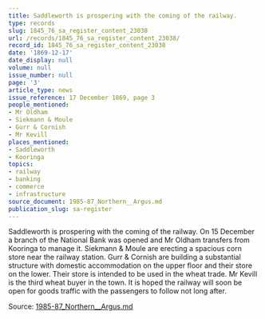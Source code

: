 ```yaml
---
title: Saddleworth is prospering with the coming of the railway.
type: records
slug: 1845_76_sa_register_content_23038
url: /records/1845_76_sa_register_content_23038/
record_id: 1845_76_sa_register_content_23038
date: '1869-12-17'
date_display: null
volume: null
issue_number: null
page: '3'
article_type: news
issue_reference: 17 December 1869, page 3
people_mentioned:
- Mr Oldham
- Siekmann & Moule
- Gurr & Cornish
- Mr Kevill
places_mentioned:
- Saddleworth
- Kooringa
topics:
- railway
- banking
- commerce
- infrastructure
source_document: 1985-87_Northern__Argus.md
publication_slug: sa-register
---
```


Saddleworth is prospering with the coming of the railway.  On 15 December a branch of the National Bank was opened and Mr Oldham transfers from Kooringa to manage it.  Siekmann & Moule are erecting a spacious corn store near the railway station.  Gurr & Cornish are building a substantial structure with domestic accommodation on the upper floor and their store on the lower.  Their store is intended to be used in the wheat trade.  Mr Kevill is the third wheat buyer in the town.  It is hoped the railway will soon be open for goods traffic with the passengers to follow not long after.

Source: [1985-87_Northern__Argus.md](/downloads/markdown/1985-87_Northern__Argus.md)
